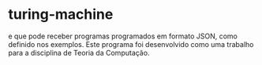 # turing-machine
 e que pode receber programas programados em formato JSON, como definido nos exemplos. Este programa foi desenvolvido como uma trabalho para a disciplina de Teoria da Computação.
